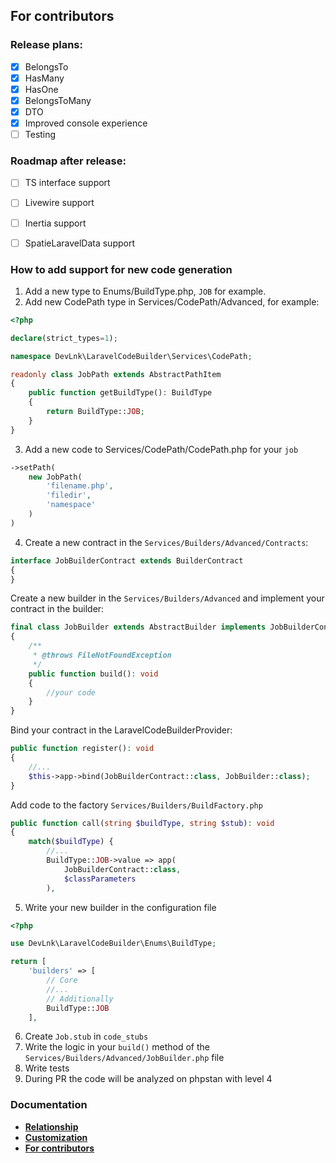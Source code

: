 ## For contributors

### Release plans:
- [x] BelongsTo
- [x] HasMany
- [x] HasOne
- [x] BelongsToMany
- [x] DTO
- [x] Improved console experience
- [ ] Testing

### Roadmap after release:
- [ ] TS interface support
- [ ] Livewire support
- [ ] Inertia support
- [ ] SpatieLaravelData support


### How to add support for new code generation
1. Add a new type to Enums/BuildType.php, `JOB` for example.
2. Add new CodePath type in Services/CodePath/Advanced, for example: 
```php
<?php

declare(strict_types=1);

namespace DevLnk\LaravelCodeBuilder\Services\CodePath;

readonly class JobPath extends AbstractPathItem
{
    public function getBuildType(): BuildType
    {
        return BuildType::JOB;
    }
}
```
3. Add a new code to Services/CodePath/CodePath.php for your `job`
```php
->setPath(
    new JobPath(
        'filename.php',
        'filedir',
        'namespace'
    )
)
```
4. Create a new contract in the `Services/Builders/Advanced/Contracts`:
```php
interface JobBuilderContract extends BuilderContract
{
}
```
Create a new builder in the `Services/Builders/Advanced` and implement your contract in the builder:
```php
final class JobBuilder extends AbstractBuilder implements JobBuilderContract
{
    /**
     * @throws FileNotFoundException
     */
    public function build(): void
    {
        //your code
    }
}
```
Bind your contract in the LaravelCodeBuilderProvider:
```php
public function register(): void
{
    //...
    $this->app->bind(JobBuilderContract::class, JobBuilder::class);
}
```

Add code to the factory `Services/Builders/BuildFactory.php`
```php
public function call(string $buildType, string $stub): void
{
    match($buildType) {
        //...
        BuildType::JOB->value => app(
            JobBuilderContract::class,
            $classParameters
        ),
```
5. Write your new builder in the configuration file
```php
<?php

use DevLnk\LaravelCodeBuilder\Enums\BuildType;

return [
    'builders' => [
        // Core
        //...
        // Additionally
        BuildType::JOB
    ],
```
6. Create `Job.stub` in `code_stubs`
7. Write the logic in your `build()` method of the `Services/Builders/Advanced/JobBuilder.php` file
8. Write tests
9. During PR the code will be analyzed on phpstan with level 4
### Documentation
- **[Relationship](https://github.com/dev-lnk/laravel-code-builder/blob/master/docs/relationship.md)**
- **[Customization](https://github.com/dev-lnk/laravel-code-builder/blob/master/docs/customization.md)**
- **[For contributors](https://github.com/dev-lnk/laravel-code-builder/blob/master/docs/for_contributors.md)**